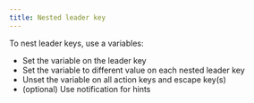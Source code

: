 ```yaml
---
title: Nested leader key
---
```


To nest leader keys, use a variables:

- Set the variable on the leader key
- Set the variable to different value on each nested leader key
- Unset the variable on all action keys and escape key(s)
- (optional) Use notification for hints
